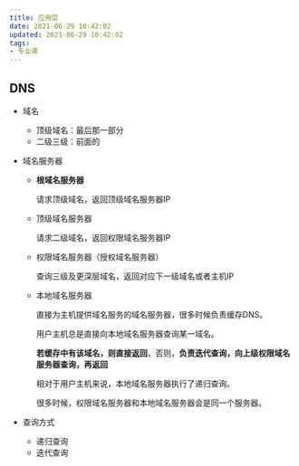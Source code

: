 ```yaml
---
title: 应用层
date: 2021-06-29 10:42:02
updated: 2021-06-29 10:42:02
tags:
- 专业课
---
```

## DNS
- 域名
  - 顶级域名：最后那一部分
  - 二级三级：前面的
- 域名服务器
  - **根域名服务器**
    
    请求顶级域名，返回顶级域名服务器IP
  
  - 顶级域名服务器
    
    请求二级域名，返回权限域名服务器IP
  
  - 权限域名服务器（授权域名服务器）
    
    查询三级及更深层域名，返回对应下一级域名或者主机IP
  
  - 本地域名服务器

    直接为主机提供域名服务的域名服务器，很多时候负责缓存DNS。

    用户主机总是直接向本地域名服务器查询某一域名。

    **若缓存中有该域名，则直接返回**，否则，**负责迭代查询，向上级权限域名服务器查询，再返回**

    相对于用户主机来说，本地域名服务器执行了递归查询。

    很多时候，权限域名服务器和本地域名服务器会是同一个服务器。
    
- 查询方式
  - 递归查询
  - 迭代查询